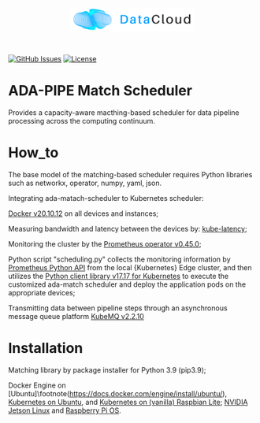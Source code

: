 <p align="center"><img width=50% src="https://raw.githubusercontent.com/DataCloud-project/toolbox/master/docs/img/datacloud_logo.png"></p>&nbsp;

[![GitHub Issues](https://img.shields.io/github/issues/DataCloud-project/ADA-PIPE.svg)](https://github.com/DataCloud-project/ADA-PIPE/issues)
[![License](https://img.shields.io/badge/license-Apache2.0-blue.svg)](https://opensource.org/licenses/Apache-2.0)

# ADA-PIPE Match Scheduler

Provides a capacity-aware macthing-based scheduler for data pipeline processing across the computing continuum.

# How_to

The base model of the matching-based scheduler requires Python libraries such as networkx, operator, numpy, yaml, json.

Integrating ada-matach-scheduler to Kubernetes scheduler:

[Docker v20.10.12](https://www.docker.com/) on all devices and instances;

Measuring bandwidth and latency between the devices by: [kube-latency](https://github.com/simonswine/kube-latency);

Monitoring the cluster by the [Prometheus operator v0.45.0](https://github.com/prometheus-operator/prometheus-operator); 

Python script "scheduling.py" collects the monitoring information by [Prometheus Python API](https://pypi.org/project/prometheus-api-client/) from the local {Kubernetes} Edge cluster, and then utilizes the [Python client library v17.17 for Kubernetes](https://github.com/kubernetes-client/python) to execute the customized ada-match scheduler and deploy the application pods on the appropriate devices;

Transmitting data between pipeline steps through an asynchronous message queue platform [KubeMQ v2.2.10](https://github.com/kubemq-io/kubemq-community/releases/tag/v2.2.10)

# Installation

Matching library by package installer for Python 3.9 (pip3.9);

Docker Engine on [Ubuntu]\footnote(https://docs.docker.com/engine/install/ubuntu/), [Kubernetes on Ubuntu](https://phoenixnap.com/kb/install-kubernetes-on-ubuntu), and [Kubernetes on (vanilla) Raspbian Lite](https://github.com/alexellis/k8s-on-raspbian/blob/master/GUIDE.md);
[NVIDIA Jetson Linux](https://developer.nvidia.com/embedded/linux-tegra) and [Raspberry Pi OS](https://www.raspberrypi.com/software/).

